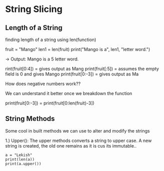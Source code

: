 # String Slicing

## Length of a String

finding length of a string using len(function)

   fruit = "Mango"
   len1 = len(fruit)
   print("Mango is a", len1, "letter word.")

-> Output: Mango is a 5 letter word.

   rint(fruit[0:4]) = gives output as Mang
   print(fruit[:5]) = assumes the empty field is 0 and gives Mango
   print(fruit[0:-3]) = gives output as Ma

How does negative numbers work??

We can understand it better once we breakdown the function

   print(fruit[0:-3]) = print(fruit[0:len(fruit)-3])

## String Methods

Some cool in built methods we can use to alter and modify the strings


1.) Upper():
    The upper methods converts a string to upper case. A new string is created, the old one remains as it is cus its immutable..


    a = "Lekish"
    print(len(a))
    print(a.upper()) 